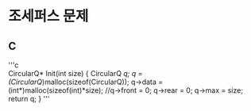 # 조세퍼스 문제  

## C  
  
  '''c  
  CircularQ* Init(int size) {
    CircularQ *q;
    q = (CircularQ*)malloc(sizeof(CircularQ));
    q->data = (int*)malloc(sizeof(int)*size);
    //q->front = 0;
    q->rear = 0;
    q->max = size;
    return q;
 }
 '''
